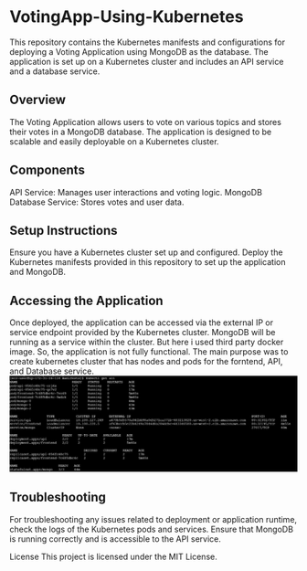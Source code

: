 # VotingApp-Using-Kubernetes

This repository contains the Kubernetes manifests and configurations for deploying a Voting Application using MongoDB as the database. The application is set up on a Kubernetes cluster and includes an API service and a database service.

<h2>Overview</h2>
The Voting Application allows users to vote on various topics and stores their votes in a MongoDB database. The application is designed to be scalable and easily deployable on a Kubernetes cluster.

<h2>Components</h2>
API Service: Manages user interactions and voting logic.
MongoDB Database Service: Stores votes and user data.

<h2>Setup Instructions</h2>
Ensure you have a Kubernetes cluster set up and configured.
Deploy the Kubernetes manifests provided in this repository to set up the application and MongoDB.

<h2>Accessing the Application</h2>
Once deployed, the application can be accessed via the external IP or service endpoint provided by the Kubernetes cluster. MongoDB will be running as a service within the cluster.
But here i used third party docker image. So, the application is not fully functional. The main purpose was to create kubernetes cluster that has nodes and pods for the forntend, API, and Database service. 
<br>
<img src="VotingAppKube-Output.jpg" alt="The pods available">

<h2>Troubleshooting</h2>
For troubleshooting any issues related to deployment or application runtime, check the logs of the Kubernetes pods and services. Ensure that MongoDB is running correctly and is accessible to the API service.

License
This project is licensed under the MIT License.

